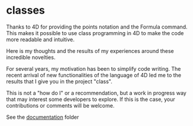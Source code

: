 # classes
Thanks to 4D for providing the points notation and the Formula command. This makes it possible to use class programming in 4D to make the code more readable and intuitive.

Here is my thoughts and the results of my experiences around these incredible novelties. 

For several years, my motivation has been to simplify code writing. The recent arrival of new functionalities of the language of 4D led me to the results that I give you in the project "class".

This is not a "how do I" or a recommendation, but a work in progress way that may interest some developers to explore. If this is the case,  your contributions or comments will be welcome.

See the [documentation](Project/Documentation/) folder
